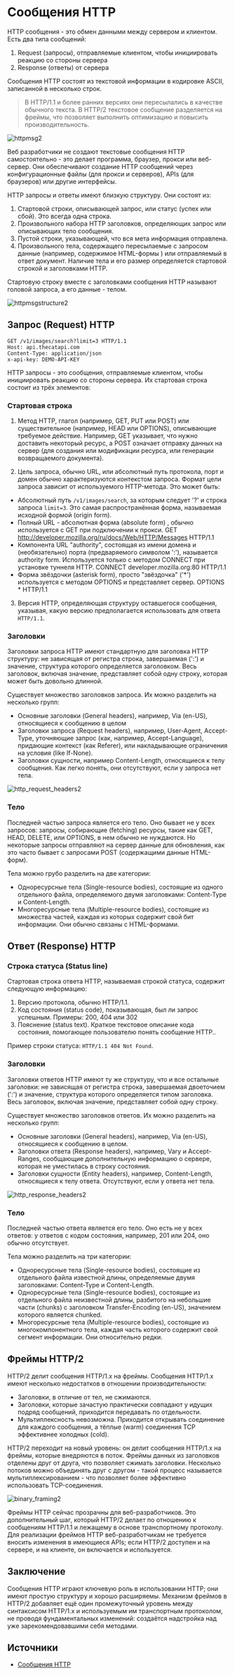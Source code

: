 # Сообщения HTTP
HTTP сообщения - это обмен данными между сервером и клиентом. Есть два типа сообщений: 
1. Request (запросы), отправляемые клиентом, чтобы инициировать реакцию со стороны сервера
2. Response (ответы) от сервера

Сообщения HTTP состоят из текстовой информации в кодировке ASCII, записанной в несколько строк. 

> В HTTP/1.1 и более ранних версиях они пересылались в качестве обычного текста.
> В HTTP/2 текстовое сообщение разделяется на фреймы, что позволяет выполнить оптимизацию и повысить производительность.

![httpmsg2](https://github.com/DenDmitriev/iOS-Interview/assets/65191747/0c4f076e-bc95-4db4-b2e4-e0d3a0e253f6)

Веб разработчики не создают текстовые сообщения HTTP самостоятельно - это делает программа, браузер, прокси или веб-сервер. Они обеспечивают создание HTTP сообщений через конфигурационные файлы (для прокси и серверов), APIs (для браузеров) или другие интерфейсы.

HTTP запросы и ответы имеют близкую структуру. Они состоят из:
1. Стартовой строки, описывающей запрос, или статус (успех или сбой). Это всегда одна строка.
2. Произвольного набора HTTP заголовков, определяющих запрос или описывающих тело сообщения.
3. Пустой строки, указывающей, что вся мета информация отправлена.
4. Произвольного тела, содержащего пересылаемые с запросом данные (например, содержимое HTML-формы ) или отправляемый в ответ документ. Наличие тела и его размер определяется стартовой строкой и заголовками HTTP.

Стартовую строку вместе с заголовками сообщения HTTP называют головой запроса, а его данные - телом.

![httpmsgstructure2](https://github.com/DenDmitriev/iOS-Interview/assets/65191747/f589421d-48ec-4e77-867d-1596abc0302d)

## Запрос (Request) HTTP
```code
GET /v1/images/search?limit=3 HTTP/1.1
Host: api.thecatapi.com
Content-Type: application/json
x-api-key: DEMO-API-KEY
```
HTTP запросы - это сообщения, отправляемые клиентом, чтобы инициировать реакцию со стороны сервера. Их стартовая строка состоит из трёх элементов:

### Стартовая строка
1. Метод HTTP, глагол (например, GET, PUT или POST) или существительное (например, HEAD или OPTIONS), описывающие требуемое действие. Например, GET указывает, что нужно доставить некоторый ресурс, а POST означает отправку данных на сервер (для создания или модификации ресурса, или генерации возвращаемого документа).

2. Цель запроса, обычно URL, или абсолютный путь протокола, порт и домен обычно характеризуются контекстом запроса. Формат цели запроса зависит от используемого HTTP-метода. 
Это может быть:
 - Абсолютный путь `/v1/images/search`, за которым следует '?' и строка запроса `limit=3`. Это самая распространённая форма, называемая исходной формой (origin form). 
 - Полный URL - абсолютная форма (absolute form) , обычно используется с GET при подключении к прокси. GET http://developer.mozilla.org/ru/docs/Web/HTTP/Messages HTTP/1.1
 - Компонента URL "authority", состоящая из имени домена и (необязательно) порта (предваряемого символом ':'), называется authority form. Используется только с методом             CONNECT при установке туннеля HTTP. CONNECT developer.mozilla.org:80 HTTP/1.1
 - Форма звёздочки (asterisk form), просто "звёздочка" ('*') используется с методом OPTIONS и представляет сервер. OPTIONS * HTTP/1.1

3. Версия HTTP, определяющая структуру оставшегося сообщения, указывая, какую версию предполагается использовать для ответа `HTTP/1.1`.

### Заголовки
Заголовки запроса HTTP имеют стандартную для заголовка HTTP структуру: не зависящая от регистра строка, завершаемая (':') и значение, структура которого определяется заголовком. Весь заголовок, включая значение, представляет собой одну строку, которая может быть довольно длинной.

Существует множество заголовков запроса. Их можно разделить на несколько групп:
- Основные заголовки (General headers), например, Via (en-US), относящиеся к сообщению в целом
- Заголовки запроса (Request headers), например, User-Agent, Accept-Type, уточняющие запрос (как, например, Accept-Language), придающие контекст (как Referer), или накладывающие ограничения на условия (like If-None).
- Заголовки сущности, например Content-Length, относящиеся к телу сообщения. Как легко понять, они отсутствуют, если у запроса нет тела.

![http_request_headers2](https://github.com/DenDmitriev/iOS-Interview/assets/65191747/360c0526-62ef-4e7d-9918-005b625aa64d)

### Тело
Последней частью запроса является его тело. Оно бывает не у всех запросов: запросы, собирающие (fetching) ресурсы, такие как GET, HEAD, DELETE, или OPTIONS, в нем обычно не нуждаются. Но некоторые запросы отправляют на сервер данные для обновления, как это часто бывает с запросами POST (содержащими данные HTML-форм).

Тела можно грубо разделить на две категории:
- Одноресурсные тела (Single-resource bodies), состоящие из одного отдельного файла, определяемого двумя заголовками: Content-Type и Content-Length.
- Многоресурсные тела (Multiple-resource bodies), состоящие из множества частей, каждая из которых содержит свой бит информации. Они обычно связаны с HTML-формами.


## Ответ (Response) HTTP

### Строка статуса (Status line)
Стартовая строка ответа HTTP, называемая строкой статуса, содержит следующую информацию:
1. Версию протокола, обычно HTTP/1.1.
2. Код состояния (status code), показывающая, был ли запрос успешным. Примеры: 200, 404 или 302
3. Пояснение (status text). Краткое текстовое описание кода состояния, помогающее пользователю понять сообщение HTTP..

Пример строки статуса: `HTTP/1.1 404 Not Found`.

### Заголовки
Заголовки ответов HTTP имеют ту же структуру, что и все остальные заголовки: не зависящая от регистра строка, завершаемая двоеточием (':') и значение, структура которого определяется типом заголовка. Весь заголовок, включая значение, представляет собой одну строку.

Существует множество заголовков ответов. Их можно разделить на несколько групп:
- Основные заголовки (General headers), например, Via (en-US), относящиеся к сообщению в целом.
- Заголовки ответа (Response headers), например, Vary и Accept-Ranges, сообщающие дополнительную информацию о сервере, которая не уместилась в строку состояния.
- Заголовки сущности (Entity headers), например, Content-Length, относящиеся к телу ответа. Отсутствуют, если у ответа нет тела.

![http_response_headers2](https://github.com/DenDmitriev/iOS-Interview/assets/65191747/ec5de5cb-8d01-4788-a0d1-439034633138)

### Тело
Последней частью ответа является его тело. Оно есть не у всех ответов: у ответов с кодом состояния, например, 201 или 204, оно обычно отсутствует.

Тела можно разделить на три категории:
- Одноресурсные тела (Single-resource bodies), состоящие из отдельного файла известной длины, определяемые двумя заголовками: Content-Type и Content-Length.
- Одноресурсные тела (Single-resource bodies), состоящие из отдельного файла неизвестной длины, разбитого на небольшие части (chunks) с заголовком Transfer-Encoding (en-US), значением которого является chunked.
- Многоресурсные тела (Multiple-resource bodies), состоящие из многокомпонентного тела, каждая часть которого содержит свой сегмент информации. Они относительно редки.


## Фреймы HTTP/2
HTTP/2 делит сообщения HTTP/1.x на фреймы.
Сообщения HTTP/1.x имеют несколько недостатков в отношении производительности:
- Заголовки, в отличие от тел, не сжимаются.
- Заголовки, которые зачастую практически совпадают у идущих подряд сообщений, приходится передавать по отдельности.
- Мультиплексность невозможна. Приходится открывать соединение для каждого сообщения, а тёплые (warm) соединения TCP эффективнее холодных (cold).

HTTP/2 переходит на новый уровень: он делит сообщения HTTP/1.x на фреймы, которые внедряются в поток. Фреймы данных из заголовков отделены друг от друга, что позволяет сжимать заголовки. Несколько потоков можно объединять друг с другом - такой процесс называется мультиплексированием - что позволяет более эффективно использовать TCP-соединения.

![binary_framing2](https://github.com/DenDmitriev/iOS-Interview/assets/65191747/81d4e406-9c5a-4258-aaf0-11bab7100606)

Фреймы HTTP сейчас прозрачны для веб-разработчиков. Это дополнительный шаг, который HTTP/2 делает по отношению к сообщениям HTTP/1.1 и лежащему в основе транспортному протоколу. Для реализации фреймов HTTP веб-разработчикам не требуется вносить изменения в имеющиеся APIs; если HTTP/2 доступен и на сервере, и на клиенте, он включается и используется.

## Заключение
Сообщения HTTP играют ключевую роль в использовании HTTP; они имеют простую структуру и хорошо расширяемы. Механизм фреймов в HTTP/2 добавляет ещё один промежуточный уровень между синтаксисом HTTP/1.x и используемым им транспортным протоколом, не проводя фундаментальных изменений: создаётся надстройка над уже зарекомендовавшими себя методами.

## Источники
- [Сообщения HTTP](https://developer.mozilla.org/ru/docs/Web/HTTP/Messages#ответы_http)

